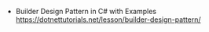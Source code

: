- Builder Design Pattern in C# with Examples
    https://dotnettutorials.net/lesson/builder-design-pattern/

    